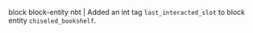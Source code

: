 block block-entity nbt | Added an int tag `last_interacted_slot` to block entity `chiseled_bookshelf`.
